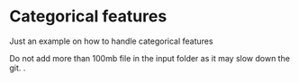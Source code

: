 # Categorical features 
Just an example on how to handle categorical features

Do not add more than 100mb file in the input folder as it may slow down the git. .

